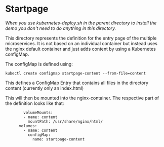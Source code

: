 # Startpage

*When you use kubernetes-deploy.sh in the parent directory to install the demo you don't need to do anything in this directory.*

This directory represents the definition for the entry page of the multiple microservices.
It is not based on an individual container but instead uses the nginx default container and
just adds content by using a Kubernetes configMap.

The configMap is defined using:

```
kubectl create configmap startpage-content --from-file=content
```

This defines a ConfigMap Entry that contains all files in the directory content (currently only an index.html)

This will then be mounted into the nginx-container. The respective part of the definition looks like that:

```
        volumeMounts:
        - name: content
          mountPath: /usr/share/nginx/html/
      volumes:
        - name: content
          configMap:
            name: startpage-content
```
